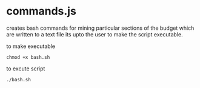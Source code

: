 # commands.js

creates bash commands for mining particular sections of the budget which are written to a text file
its upto the user to make the script executable.

to make executable
```
chmod +x bash.sh
```
to excute script
```
./bash.sh
```
